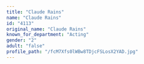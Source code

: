 ```yaml
---
title: "Claude Rains"
name: "Claude Rains"
id: "4113"
original_name: "Claude Rains"
known_for_department: "Acting"
gender: "2"
adult: "false"
profile_path: "/fcM7Xfs0lWBw8TDjcFSLosX2YAD.jpg"
---
```

